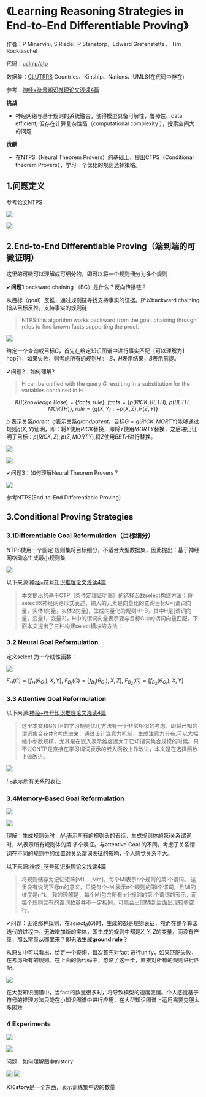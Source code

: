 # 《Learning Reasoning Strategies in End-to-End Differentiable Proving》

作者：P Minervini, S Riedel, P Stenetorp，Edward Grefenstette， Tim Rocktäschel

代码：[uclnlp/ctp](https://github.com/uclnlp/ctp)

数据集：[CLUTRRS](https://github.com/facebookresearch/clutrr) Countries、Kinship、Nations、UMLS(在代码中存在)

参考：[神经+符号知识推理论文浅读4篇](https://blog.csdn.net/zy181234/article/details/125547487)

**挑战**

+ 神经网络与基于规则的系统融合，使得模型具备可解性，鲁棒性、data efficient, 但存在计算复杂性高（computational complexity ），搜索空间大的问题

**贡献**

+ 在NTPS（Neural Theorem Provers）的基础上，提出CTPS（Conditional theorem Provers），学习一个优化的规则选择策略。

## **1.问题定义**

参考论文NTPS

![](images/define1.png)

![](images/define2.png)

## **2.End-to-End Differentiable Proving（端到端的可微证明）**

这里的可微可以理解成可细分的，即可以将一个规则细分为多个规则

✔**问题1**:backward chaining （BC）是什么？反向传播链？

从目标（goal）反推，通过规则链寻找支持事实的证据。所以backward chaining 指从目标反推，支持事实的规则链

> NTPS:this algorithm works backward from the goal, chaining through rules to find known facts supporting the proof.

![](images/process.png)

给定一个查询或目标$G$，首先在给定知识图谱中进行事实匹配（可以理解为1 hop?），如果失败，则考虑所有的规则$H:-B$，$H$表示结果，$B$表示前提。

✔问题2：如何理解?

> H can be unified with the query $G$ resulting in a substitution for the variables contained in H

$$
KB(knowledge\ Base) = \{facts,rule\},\ facts = \{p(RICK,BETH) ,\ p(BETH,MORTH)\},\ rule=\{g(X,Y):-p(X,Z),P(Z,Y)\}
$$

$p$ 表示关系$parent$, $g$表示关系$grandparent$。目标$G=g(RICK,MORTY)$能够通过规则$g(X,Y)$证明，即：将$X$使用$RICK$替换，即将$Y$使用$MORTY$替换，之后递归证明子目标：$p(RICK,Z),p(Z,MORTY)$,将$Z$使用$BETH$进行替换。

![](images/example1.png)

![](images/example2.png)

✔问题3：如何理解Neural Theorem Provers？

![](images/ntps.png)

参考NTPS(End-to-End Differentiable Proving)

## **3.Conditional Proving Strategies**

### 3.1Differentiable Goal Reformulation（目标细分）

NTPS使用一个固定 规则集将目标细分，不适合大型数据集，因此提出：基于神经网络动态生成最小规则集

![](images/ctp.png)

以下来源:[神经+符号知识推理论文浅读4篇](https://blog.csdn.net/zy181234/article/details/125547487)

> 本文提出的基于CTP（条件定理证明器）的选择函数select构建方法：将select以神经网络形式表述，输入的元素是向量化的查询目标G=[谓词向量，实体1向量，实体2向量]，生成向量化的规则H:-B，其中H是[谓词向量，变量1，变量2]，H中的谓词向量表示要与目标G中的谓词向量匹配。下面本文提出了三种构建select模块的方法：

### 3.2 Neural Goal Reformulation

定义select 为一个线性函数：

![](images/linear%20select.png)

$F_H(G) = [f_H(\theta_{G_1}),X,Y],\ F_{B_1}(G) = [f_{B_1}(\theta_{G_1}),X,Z],\ F_{B_2}(G) = [f_{B_2}(\theta_{G_1}),X,Y]$

### 3.3 Attentive Goal Reformulation

以下来源:[神经+符号知识推理论文浅读4篇](https://blog.csdn.net/zy181234/article/details/125547487)

> 这里本文和GNTP的学习规则优化方法有一个非常相似的考虑，即将已知的谓词集合花体R考虑进来，通过设计注意力机制，生成注意力分布,可以大幅缩小参数规模，尤其是在嵌入表示维度远大于已知谓词集合规模的时候。只不过GNTP是直接在学习谓词表示的嵌入函数上作改进，本文是在选择函数上做改进。

![](images/attentive%20select.png)

$E_R$表示所有关系的表征

### 3.4Memory-Based Goal Reformulation

![](images/memory%20select.png)

![](images/memory.png)

理解：生成规则头时，$M_1$表示所有的规则头的表征，生成规则体的第i关系谓词时，$M_i$表示所有规则体的第i多个表征。与attentive Goal 的不同，考虑了关系谓词在不同的规则中的位置对关系谓词表征的影响，个人感觉关系不大。

以下来源:[神经+符号知识推理论文浅读4篇](https://blog.csdn.net/zy181234/article/details/125547487)

> 将规则储存为记忆矩阵[M1,…,Mm]，每个Mi表示n个规则的第i个谓词。
> 这里没有说明下标m的意义，只说每个-Mi表示n个规则的第i个谓词，且Mi的维度是n*k。我的理解是，每个Mi包含所有n个规则的第i个谓词的表示，而每个规则含有的谓词数量并不一定相同，可能会出现Mi到后面出现较多空行。



✔问题：无论那种规则，在$select_{\theta}(G)$时，生成的都是规则表征，然而在整个算法迭代的过程中，无法增加新的实体，即生成的规则中都是$X,Y,Z$的变量，而没有产量，那么常量从哪里来？即无法生成**ground rule**？

从原文中可以看出，给定一个查询，每次首先对fact 进行unify，如果匹配失败，在考虑所有的规则。在上面的伪代码中，忽略了这一步，直接对所有的规则进行匹配。

![](images/workflow.png)

在大型知识图谱中，当fact的数量很多时，将导致模型的速度变慢。个人感觉基于符号的推理方法只能在小知识图谱中进行应用，在大型知识图谱上运用需要克服太多困难

### 4 Experiments

![](images/result.png)



![](images/result1.png)

问题：如何理解图中的story

![](images/story.png) ![](images/k.png)

**K**和**story**是一个东西，表示训练集中边的数量





















